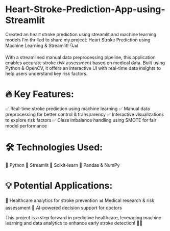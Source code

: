 # Heart-Stroke-Prediction-App-using-Streamlit
Created an heart stroke prediction using streamlit and machine learning models 
I'm thrilled to share my project: Heart Stroke Prediction using Machine Learning & Streamlit! 🔍📊

With a streamlined manual data preprocessing pipeline, this application enables accurate stroke risk assessment based on medical data. Built using Python & OpenCV, it offers an interactive UI with real-time data insights to help users understand key risk factors.

# 🔥 Key Features:
✅ Real-time stroke prediction using machine learning
✅ Manual data preprocessing for better control & transparency
✅ Interactive visualizations to explore risk factors
✅ Class imbalance handling using SMOTE for fair model performance

# 🛠 Technologies Used:
🔹 Python
🔹 Streamlit
🔹 Scikit-learn
🔹 Pandas & NumPy

# 💡 Potential Applications:
🎯 Healthcare analytics for stroke prevention
📊 Medical research & risk assessment
🏥 AI-powered decision support for doctors

This project is a step forward in predictive healthcare, leveraging machine learning and data analytics to enhance early stroke detection! 🚀🔬



